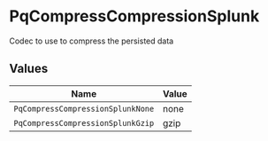 # PqCompressCompressionSplunk

Codec to use to compress the persisted data


## Values

| Name                              | Value                             |
| --------------------------------- | --------------------------------- |
| `PqCompressCompressionSplunkNone` | none                              |
| `PqCompressCompressionSplunkGzip` | gzip                              |